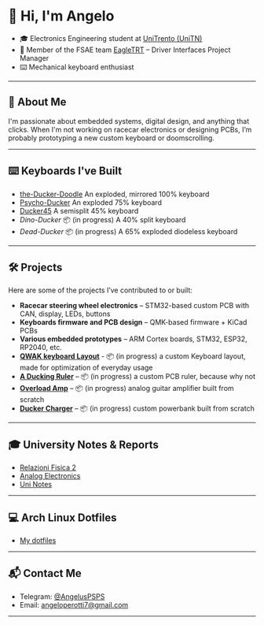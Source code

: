 # 👋 Hi, I'm Angelo

* 🎓 Electronics Engineering student at [UniTrento (UniTN)](https://www.unitn.it)
* 🔧 Member of the FSAE team [EagleTRT](https://www.eagletrt.it) – Driver Interfaces Project Manager
* ⌨️ Mechanical keyboard enthusiast

---

## 🧠 About Me

I'm passionate about embedded systems, digital design, and anything that clicks. When I'm not working on racecar electronics or designing PCBs, I’m probably prototyping a new custom keyboard or doomscrolling.

---

## ⌨️ Keyboards I've Built

* [the-Ducker-Doodle](https://github.com/Angelussss/the-Ducker-Doodle) An exploded, mirrored 100% keyboard
* [Psycho-Ducker](https://github.com/Angelussss/Psycho-Ducker) An exploded 75% keyboard
* [Ducker45](https://github.com/Angelussss/Ducker45) A semisplit 45% keyboard
* *Dino-Ducker* 📦 (in progress) A 40% split keyboard
* *Dead-Ducker* 📦 (in progress) A 65% exploded diodeless keyboard

---

## 🛠️ Projects

Here are some of the projects I’ve contributed to or built:

* **Racecar steering wheel electronics** – STM32-based custom PCB with CAN, display, LEDs, buttons
* **Keyboards firmware and PCB design** – QMK-based firmware + KiCad PCBs
* **Various embedded prototypes** – ARM Cortex boards, STM32, ESP32, RP2040, etc.
* **[QWAK keyboard Layout](https://github.com/Angelussss/QWAK-keyboard-layout)** - 📦 (in progress) a custom Keyboard layout, made for optimization of everyday usage
* **[A Ducking Ruler](https://github.com/Angelussss/A-ducking-ruler)** – 📦 (in progress) a custom PCB ruler, because why not
* **[Overload Amp](https://github.com/RiccardoSegala04/overload-amp)** – 📦 (in progress) analog guitar amplifier built from scratch
* **[Ducker Charger](https://github.com/Angelussss/Ducker-Charger)** – 📦 (in progress) custom powerbank built from scratch

---

## 🎓 University Notes & Reports

* [Relazioni Fisica 2](https://github.com/Angelussss/Relazioni-Fisica-2)
* [Analog Electronics](https://github.com/Angelussss/Analog-Electonics)
* [Uni Notes](https://github.com/Angelussss/Uni-Notes)

---

## 💻 Arch Linux Dotfiles

* [My dotfiles](https://github.com/Angelussss/.dotfiles)

---

## 📬 Contact Me

* Telegram: [@AngelusPSPS](https://t.me/AngelusPSPS)
* Email: [angeloperotti7@gmail.com](mailto:angeloperotti7@gmail.com)

---
